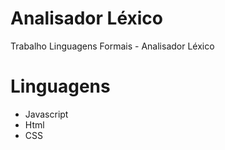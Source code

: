 # Analisador Léxico
Trabalho Linguagens Formais - Analisador Léxico

# Linguagens
* Javascript
* Html
* CSS
